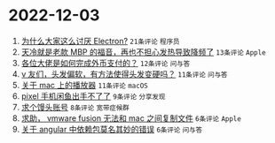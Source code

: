 # 2022-12-03

1. [为什么大家这么讨厌 Electron?](https://www.v2ex.com/t/899773) `21条评论` `程序员`
1. [天冷就是老款 MBP 的福音，再也不担心发热导致降频了](https://www.v2ex.com/t/899753) `13条评论` `Apple`
1. [各位大佬是如何完成外币支付的？](https://www.v2ex.com/t/899754) `12条评论` `问与答`
1. [v 友们，头发偏软，有方法使得头发变硬吗？](https://www.v2ex.com/t/899768) `11条评论` `问与答`
1. [关于 mac 上的播放器](https://www.v2ex.com/t/899756) `11条评论` `macOS`
1. [pixel 手机闲鱼出手不了了](https://www.v2ex.com/t/899752) `9条评论` `分享发现`
1. [求个馒头账号](https://www.v2ex.com/t/899766) `8条评论` `宽带症候群`
1. [求助， vmware fusion 无法和 mac 之间复制文件](https://www.v2ex.com/t/899757) `6条评论` `Apple`
1. [关于 angular 中依赖包莫名其妙的错误](https://www.v2ex.com/t/899755) `6条评论` `问与答`
